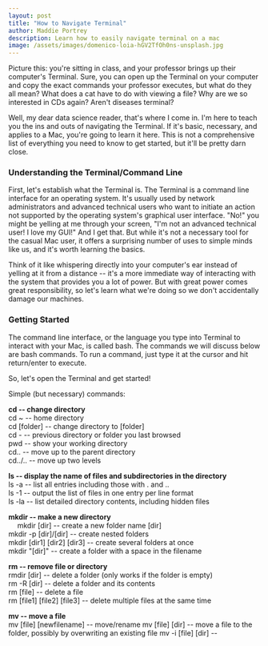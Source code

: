 ```yaml
---
layout: post
title: "How to Navigate Terminal"
author: Maddie Portrey
description: Learn how to easily navigate terminal on a mac
image: /assets/images/domenico-loia-hGV2TfOh0ns-unsplash.jpg
---
```


Picture this: you're sitting in class, and your professor brings up their computer's Terminal. Sure, you can open up the Terminal on your computer and copy the exact commands your professor executes, but what do they all mean? What does a cat have to do with viewing a file? Why are we so interested in CDs again? Aren't diseases terminal?

Well, my dear data science reader, that's where I come in. I'm here to teach you the ins and outs of navigating the Terminal. If it's basic, necessary, and applies to a Mac, you're going to learn it here. This is not a comprehensive list of everything you need to know to get started, but it'll be pretty darn close.

### Understanding the Terminal/Command Line

First, let's establish what the Terminal is. The Terminal is a command line interface for an operating system. It's usually used by network administrators and advanced technical users who want to initiate an action not supported by the operating system's graphical user interface. "No!" you might be yelling at me through your screen, "I'm not an advanced technical user! I love my GUI!" And I get that. But while it's not a necessary tool for the casual Mac user, it offers a surprising number of uses to simple minds like us, and it's worth learning the basics.

Think of it like whispering directly into your computer's ear instead of yelling at it from a distance -- it's a more immediate way of interacting with the system that provides you a lot of power. But with great power comes great responsibility, so let's learn what we're doing so we don't accidentally damage our machines.

### Getting Started

 The command line interface, or the language you type into Terminal to interact with your Mac, is called bash. The commands we will discuss below are bash commands. To run a command, just type it at the cursor and hit return/enter to execute.

So, let's open the Terminal and get started!

Simple (but necessary) commands:

**cd -- change directory**  
    cd ~ -- home directory  
    cd [folder] -- change directory to [folder]  
    cd - -- previous directory or folder you last browsed  
    pwd -- show your working directory  
    cd.. -- move up to the parent directory  
    cd../.. -- move up two levels  

**ls -- display the name of files and subdirectories in the directory**  
    ls -a -- list all entries including those with . and ..  
    ls -1 -- output the list of files in one entry per line format  
    ls -la -- list detailed directory contents, including hidden files

**mkdir -- make a new directory**  
&ensp;&ensp; mkdir [dir] -- create a new folder name [dir]  
    mkdir -p [dir]/[dir] -- create nested folders  
    mkdir [dir1] [dir2] [dir3] -- create several folders at once  
    mkdir "[dir]" -- create a folder with a space in the filename  

**rm -- remove file or directory**  
    rmdir [dir] -- delete a folder (only works if the folder is empty)  
    rm -R [dir] -- delete a folder and its contents  
    rm [file] -- delete a file  
    rm [file1] [file2] [file3] -- delete multiple files at the same time  

**mv -- move a file**  
    mv [file] [newfilename] -- move/rename
    mv [file] [dir] -- move a file to the folder, possibly by overwriting an existing file
    mv -i [file] [dir] --